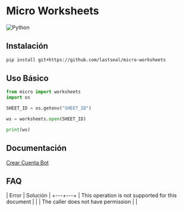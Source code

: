 # Micro Worksheets
![Python](https://img.shields.io/badge/python-3670A0?style=for-the-badge&logo=python&logoColor=ffdd54)

## Instalación

```bash
pip install git+https://github.com/lastseal/micro-worksheets
```

## Uso Básico

```python
from micro import worksheets
import os

SHEET_ID = os.getenv("SHEET_ID")

ws = worksheets.open(SHEET_ID)

print(ws)
```

## Documentación

[Crear Cuenta Bot](https://docs.gspread.org/en/v5.7.0/oauth2.html#)

## FAQ

| Error | Solución |
+---+---+
| This operation is not supported for this document | |
| The caller does not have permission | |
